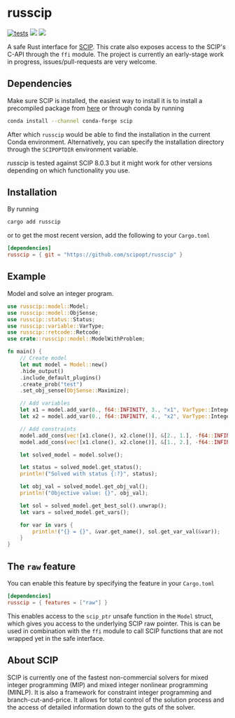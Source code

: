 # russcip
[![tests](https://github.com/mmghannam/russcip/actions/workflows/build_and_test.yml/badge.svg)](https://github.com/mmghannam/russcip/actions/workflows/build_and_test.yml)
[![][img_crates]][crates] [![][img_doc]][doc]

[img_crates]: https://img.shields.io/crates/v/russcip.svg
[crates]: https://crates.io/crates/russcip
[img_doc]: https://img.shields.io/badge/rust-documentation-blue.svg
[doc]: https://docs.rs/russcip/

A safe Rust interface for [SCIP](https://www.scipopt.org/index.php#download). This crate also exposes access to the SCIP's C-API through the `ffi` module. 
The project is currently an early-stage work in progress, issues/pull-requests are very welcome. 
## Dependencies 
Make sure SCIP is installed, the easiest way to install it is to install a precompiled package from [here](https://scipopt.org/index.php#download) or through conda by running
```bash
conda install --channel conda-forge scip
```
After which `russcip` would be able to find the installation in the current Conda environment. Alternatively, you can specify the installation directory through the `SCIPOPTDIR` environment variable. 

*russcip* is tested against SCIP 8.0.3 but it might work for other versions depending on which functionality you use. 

## Installation
By running
```bash
cargo add russcip
```
or to get the most recent version, add the following to your `Cargo.toml`
```toml
[dependencies]
russcip = { git = "https://github.com/scipopt/russcip" }
```

## Example
Model and solve an integer program.
```rust
use russcip::model::Model;
use russcip::model::ObjSense;
use russcip::status::Status;
use russcip::variable::VarType;
use russcip::retcode::Retcode;
use crate::russcip::model::ModelWithProblem;

fn main() {
    // Create model
    let mut model = Model::new()
    .hide_output()
    .include_default_plugins()
    .create_prob("test")
    .set_obj_sense(ObjSense::Maximize);

    // Add variables
    let x1 = model.add_var(0., f64::INFINITY, 3., "x1", VarType::Integer);
    let x2 = model.add_var(0., f64::INFINITY, 4., "x2", VarType::Integer);

    // Add constraints
    model.add_cons(vec![x1.clone(), x2.clone()], &[2., 1.], -f64::INFINITY, 100., "c1");
    model.add_cons(vec![x1.clone(), x2.clone()], &[1., 2.], -f64::INFINITY, 80., "c2");

    let solved_model = model.solve();

    let status = solved_model.get_status();
    println!("Solved with status {:?}", status);

    let obj_val = solved_model.get_obj_val();
    println!("Objective value: {}", obj_val);

    let sol = solved_model.get_best_sol().unwrap();
    let vars = solved_model.get_vars();

    for var in vars {
        println!("{} = {}", &var.get_name(), sol.get_var_val(&var));
    }
}

```

## The `raw` feature
You can enable this feature by specifying the feature in your `Cargo.toml`
```toml
[dependencies]
russcip = { features = ["raw"] }
```
This enables access to the `scip_ptr` unsafe function in the `Model` struct, which gives you access to the underlying SCIP raw pointer. This is can be used in combination with the `ffi` module to call SCIP functions that are not wrapped yet in the safe interface. 


## About SCIP

SCIP is currently one of the fastest non-commercial solvers for mixed integer programming (MIP) and mixed integer nonlinear programming (MINLP). It is also a framework for constraint integer programming and branch-cut-and-price. It allows for total control of the solution process and the access of detailed information down to the guts of the solver.
